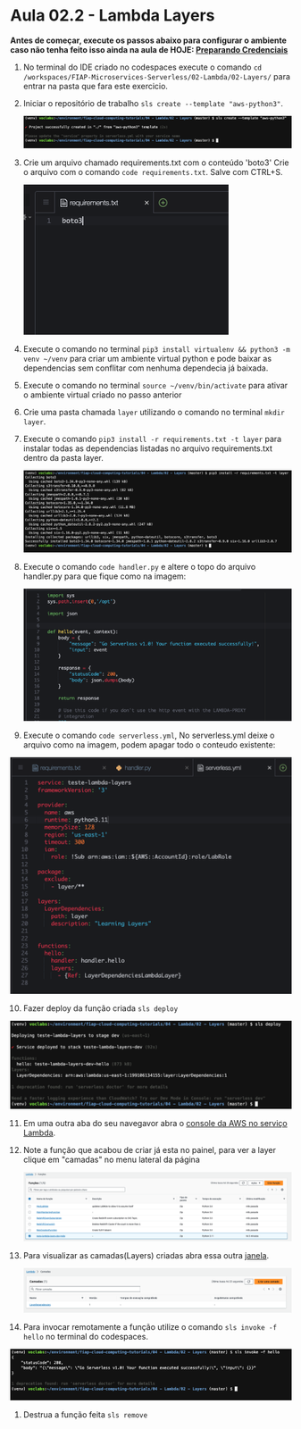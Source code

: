 # Aula 02.2 - Lambda Layers

**Antes de começar, execute os passos abaixo para configurar o ambiente caso não tenha feito isso ainda na aula de HOJE: [Preparando Credenciais](../../01-create-codespaces/Inicio-de-aula.md)**


1. No terminal do IDE criado no codespaces execute o comando `cd /workspaces/FIAP-Microservices-Serverless/02-Lambda/02-Layers/` para entrar na pasta que fara este exercicio.
   
2. Iniciar o repositório de trabalho `sls create --template "aws-python3"`.
  
    ![./img/slscreate.png](./img/slscreate.png)

3. Crie um arquivo chamado requirements.txt com o conteúdo 'boto3' Crie o arquivo com o comando `code requirements.txt`. Salve com CTRL+S.
       
      ![./img/boto3.png](./img/boto3.png)

4. Execute o comando no terminal `pip3 install virtualenv && python3 -m venv ~/venv` para criar um ambiente virtual python e pode baixar as dependencias sem conflitar com nenhuma dependecia já baixada.
5. Execute o comando no terminal `source ~/venv/bin/activate` para ativar o ambiente virtual criado no passo anterior
6. Crie uma pasta chamada `layer` utilizando o comando no terminal `mkdir layer`.
7. Execute o comando `pip3 install -r requirements.txt -t layer` para instalar todas as dependencias listadas no arquivo requirements.txt dentro da pasta layer.
    
    ![./img/pipinstall.png](./img/pipinstall.png)

8. Execute o comando `code handler.py` e altere o topo do arquivo handler.py para que fique como na imagem:
   
   ![./img/topoarquivopython.png](./img/topoarquivopython.png)

9.  Execute o comando `code serverless.yml`, No serverless.yml deixe o arquivo como na imagem, podem apagar todo o conteudo existente: 
   
   ![./img/yamllayers.png](./img/yamllayers.png)

10. Fazer deploy da função criada `sls deploy`
   
   ![./img/slsdeploy.png](./img/slsdeploy.png) 

11. Em uma outra aba do seu navegavor abra o [console da AWS no serviço Lambda](https://us-east-1.console.aws.amazon.com/lambda/home?region=us-east-1#/functions).
12. Note a função que acabou de criar já esta no painel, para ver a layer clique em "camadas" no menu lateral da página
    
    ![./img/funcoescriadas.png](./img/funcoescriadas.png)

13. Para visualizar as camadas(Layers) criadas abra essa outra [janela](https://us-east-1.console.aws.amazon.com/lambda/home?region=us-east-1#/layers).
    
    ![./img/camadascriadas.png](./img/camadascriadas.png)

13. Para invocar remotamente a função utilize o comando `sls invoke -f hello` no terminal do codespaces.
  
  ![./img/slsinvoke.png](./img/slsinvoke.png)

1.  Destrua a função feita `sls remove`